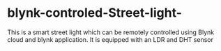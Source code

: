 # blynk-controled-Street-light-
This is a smart street light which can be remotely controlled using Blynk cloud and blynk application. It is equipped with an LDR and DHT sensor

